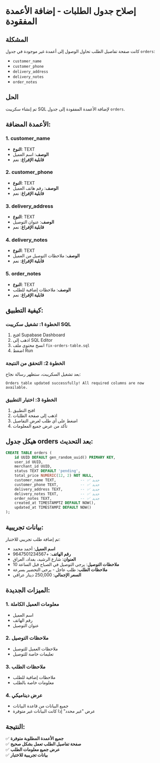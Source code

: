# إصلاح جدول الطلبات - إضافة الأعمدة المفقودة

## المشكلة
كانت صفحة تفاصيل الطلب تحاول الوصول إلى أعمدة غير موجودة في جدول `orders`:
- `customer_name`
- `customer_phone` 
- `delivery_address`
- `delivery_notes`
- `order_notes`

## الحل
تم إنشاء سكريبت SQL لإضافة الأعمدة المفقودة إلى جدول `orders`.

## الأعمدة المضافة:

### 1. customer_name
- **النوع**: TEXT
- **الوصف**: اسم العميل
- **قابلية الإفراغ**: نعم

### 2. customer_phone
- **النوع**: TEXT
- **الوصف**: رقم هاتف العميل
- **قابلية الإفراغ**: نعم

### 3. delivery_address
- **النوع**: TEXT
- **الوصف**: عنوان التوصيل
- **قابلية الإفراغ**: نعم

### 4. delivery_notes
- **النوع**: TEXT
- **الوصف**: ملاحظات التوصيل من العميل
- **قابلية الإفراغ**: نعم

### 5. order_notes
- **النوع**: TEXT
- **الوصف**: ملاحظات إضافية للطلب
- **قابلية الإفراغ**: نعم

## كيفية التطبيق:

### الخطوة 1: تشغيل سكريبت SQL
1. افتح Supabase Dashboard
2. اذهب إلى SQL Editor
3. انسخ محتوى ملف `fix-orders-table.sql`
4. اضغط Run

### الخطوة 2: التحقق من النتيجة
بعد تشغيل السكريبت، ستظهر رسالة نجاح:
```
Orders table updated successfully! All required columns are now available.
```

### الخطوة 3: اختبار التطبيق
1. افتح التطبيق
2. اذهب إلى صفحة الطلبات
3. اضغط على أي طلب لعرض التفاصيل
4. تأكد من عرض جميع المعلومات

## هيكل جدول orders بعد التحديث:

```sql
CREATE TABLE orders (
    id UUID DEFAULT gen_random_uuid() PRIMARY KEY,
    user_id UUID,
    merchant_id UUID,
    status TEXT DEFAULT 'pending',
    total_price NUMERIC(12, 2) NOT NULL,
    customer_name TEXT,           -- ✅ جديد
    customer_phone TEXT,          -- ✅ جديد
    delivery_address TEXT,        -- ✅ جديد
    delivery_notes TEXT,          -- ✅ جديد
    order_notes TEXT,             -- ✅ جديد
    created_at TIMESTAMPTZ DEFAULT NOW(),
    updated_at TIMESTAMPZ DEFAULT NOW()
);
```

## بيانات تجريبية:

تم إضافة طلب تجريبي للاختبار:
- **اسم العميل**: أحمد محمد
- **رقم الهاتف**: +9647501234567
- **العنوان**: شارع الرشيد، بغداد، العراق
- **ملاحظات التوصيل**: يرجى التوصيل في الصباح قبل الساعة 10
- **ملاحظات الطلب**: طلب عاجل - يرجى التحضير بسرعة
- **السعر الإجمالي**: 250,000 دينار عراقي

## الميزات الجديدة:

### 1. معلومات العميل الكاملة
- اسم العميل
- رقم الهاتف
- عنوان التوصيل

### 2. ملاحظات التوصيل
- ملاحظات العميل للتوصيل
- تعليمات خاصة للتوصيل

### 3. ملاحظات الطلب
- ملاحظات إضافية للطلب
- معلومات خاصة بالطلب

### 4. عرض ديناميكي
- جميع البيانات من قاعدة البيانات
- عرض "غير محدد" إذا كانت البيانات غير متوفرة

## النتيجة:
✅ **جميع الأعمدة المطلوبة متوفرة**  
✅ **صفحة تفاصيل الطلب تعمل بشكل صحيح**  
✅ **عرض جميع معلومات الطلب**  
✅ **بيانات تجريبية للاختبار** 
